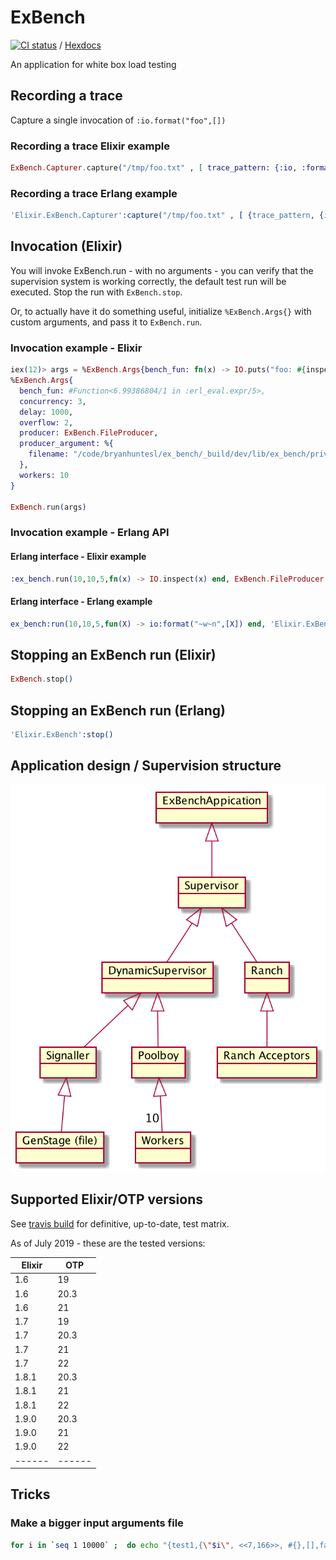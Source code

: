 # ExBench

[![CI status](https://travis-ci.org/bryanhuntesl/ex_bench.svg?branch=master)](https://travis-ci.org/bryanhuntesl/ex_bench) / [Hexdocs](https://hexdocs.pm/ex_bench/)

An application for white box load testing

## Recording a trace

Capture a single invocation of `:io.format("foo",[])`

### Recording a trace Elixir example

```elixir
ExBench.Capturer.capture("/tmp/foo.txt" , [ trace_pattern: {:io, :format, 2}, count: 1])
```

### Recording a trace Erlang example

```erlang
'Elixir.ExBench.Capturer':capture("/tmp/foo.txt" , [ {trace_pattern, {io, format, 2}}, {count, 1}]).
```

## Invocation (Elixir)

You will invoke ExBench.run - with no arguments - you can verify that the supervision system is working correctly,
the default test run will be executed. Stop the run with `ExBench.stop`.

Or, to actually have it do something useful, initialize `%ExBench.Args{}` with custom arguments, and pass it to `ExBench.run`.

### Invocation example - Elixir

```elixir
iex(12)> args = %ExBench.Args{bench_fun: fn(x) -> IO.puts("foo: #{inspect(x)}") end}
%ExBench.Args{
  bench_fun: #Function<6.99386804/1 in :erl_eval.expr/5>,
  concurrency: 3,
  delay: 1000,
  overflow: 2,
  producer: ExBench.FileProducer,
  producer_argument: %{
    filename: "/code/bryanhuntesl/ex_bench/_build/dev/lib/ex_bench/priv/example.consult"
  },
  workers: 10
}

ExBench.run(args)
```

### Invocation example - Erlang API

#### Erlang interface - Elixir example

```elixir
:ex_bench.run(10,10,5,fn(x) -> IO.inspect(x) end, ExBench.FileProducer, %{filename: "/tmp/example.consult"},1000)
```

#### Erlang interface - Erlang example

```erlang
ex_bench:run(10,10,5,fun(X) -> io:format("~w~n",[X]) end, 'Elixir.ExBench.FileProducer', %{filename => "/tmp/example.consult"},1000)
```

## Stopping an ExBench run (Elixir)

```elixir
ExBench.stop()
```

## Stopping an ExBench run (Erlang)

```erlang
'Elixir.ExBench':stop()
```

## Application design / Supervision structure

![Supervision hierarchy](./doc/exbench_supervision_tree.png)

## Supported Elixir/OTP versions

See [travis build](https://travis-ci.org/bryanhuntesl/ex_bench) for definitive, up-to-date, test matrix.

As of July 2019 - these are the tested versions:

|Elixir|  OTP |
|------|------|
| 1.6  | 19   |
| 1.6  | 20.3 |
| 1.6  | 21   |
| 1.7  | 19   |
| 1.7  | 20.3 |
| 1.7  | 21   |
| 1.7  | 22   |
| 1.8.1| 20.3 |
| 1.8.1| 21   |
| 1.8.1| 22   |
| 1.9.0| 20.3 |
| 1.9.0| 21   |
| 1.9.0| 22   |
|------|------|


## Tricks

### Make a bigger input arguments file

```bash
for i in `seq 1 10000` ;  do echo "{test1,{\"$i\", <<7,166>>, #{},[],false, #{<<\"x\">> => <<\"y\">>}}}." ; done >> test/consult.me
```
